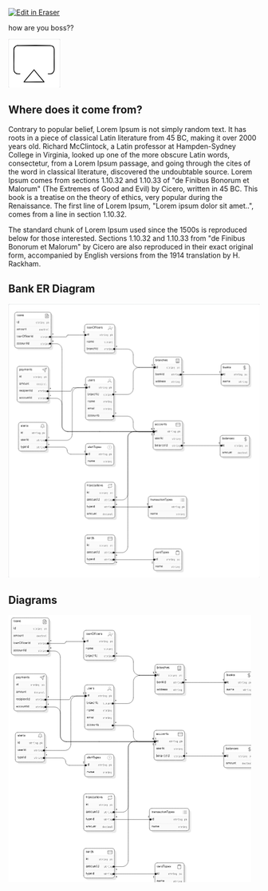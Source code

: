 <p><a target="_blank" href="https://app.eraser.io/workspace/oBqmzY1p8XcX6QEzixnY" id="edit-in-eraser-github-link"><img alt="Edit in Eraser" src="https://firebasestorage.googleapis.com/v0/b/second-petal-295822.appspot.com/o/images%2Fgithub%2FOpen%20in%20Eraser.svg?alt=media&amp;token=968381c8-a7e7-472a-8ed6-4a6626da5501"></a></p>

how are you boss??

![AirPlay](/.eraser/oBqmzY1p8XcX6QEzixnY___OR10FHHD1DU1dB74h0e8mYZD0KY2___---figure---LZdJUOW29LW6gHMoGs0xu---figure---WsbrPiTJP1s17TcKY5LAPA.png "AirPlay")

## Where does it come from?
Contrary to popular belief, Lorem Ipsum is not simply random text. It has roots in a piece of classical Latin literature from 45 BC, making it over 2000 years old. Richard McClintock, a Latin professor at Hampden-Sydney College in Virginia, looked up one of the more obscure Latin words, consectetur, from a Lorem Ipsum passage, and going through the cites of the word in classical literature, discovered the undoubtable source. Lorem Ipsum comes from sections 1.10.32 and 1.10.33 of "de Finibus Bonorum et Malorum" (The Extremes of Good and Evil) by Cicero, written in 45 BC. This book is a treatise on the theory of ethics, very popular during the Renaissance. The first line of Lorem Ipsum, "Lorem ipsum dolor sit amet..", comes from a line in section 1.10.32.

The standard chunk of Lorem Ipsum used since the 1500s is reproduced below for those interested. Sections 1.10.32 and 1.10.33 from "de Finibus Bonorum et Malorum" by Cicero are also reproduced in their exact original form, accompanied by English versions from the 1914 translation by H. Rackham.



## Bank ER Diagram
![ER DG](/.eraser/oBqmzY1p8XcX6QEzixnY___OR10FHHD1DU1dB74h0e8mYZD0KY2___---figure---UOZXFfXkdZmohcYgMo_He---figure---pyV16tLZfL82nVQd1TI88A.png "ER DG")




<!-- eraser-additional-content -->
## Diagrams
<!-- eraser-additional-files -->
<a href="/eraser/README-file-entity-relationship-1.eraserdiagram" data-element-id="VdXdR-ArnVd0QmNWmg3R0"><img src="/.eraser/oBqmzY1p8XcX6QEzixnY___OR10FHHD1DU1dB74h0e8mYZD0KY2___---diagram----f0a2427ad56db682c3b542f2d3ce4b60.png" alt="" data-element-id="VdXdR-ArnVd0QmNWmg3R0" /></a>
<!-- end-eraser-additional-files -->
<!-- end-eraser-additional-content -->
<!--- Eraser file: https://app.eraser.io/workspace/oBqmzY1p8XcX6QEzixnY --->